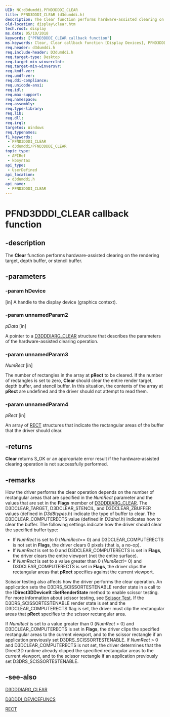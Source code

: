 ```yaml
---
UID: NC:d3dumddi.PFND3DDDI_CLEAR
title: PFND3DDDI_CLEAR (d3dumddi.h)
description: The Clear function performs hardware-assisted clearing on the rendering target, depth buffer, or stencil buffer.
old-location: display\clear.htm
tech.root: display
ms.date: 05/10/2018
keywords: ["PFND3DDDI_CLEAR callback function"]
ms.keywords: Clear, Clear callback function [Display Devices], PFND3DDDI_CLEAR, PFND3DDDI_CLEAR callback, UserModeDisplayDriver_Functions_fc47f935-b69f-4e51-be36-73f0b89f44cf.xml, d3dumddi/Clear, display.clear
req.header: d3dumddi.h
req.include-header: D3dumddi.h
req.target-type: Desktop
req.target-min-winverclnt: 
req.target-min-winversvr: 
req.kmdf-ver: 
req.umdf-ver: 
req.ddi-compliance: 
req.unicode-ansi: 
req.idl: 
req.max-support: 
req.namespace: 
req.assembly: 
req.type-library: 
req.lib: 
req.dll: 
req.irql: 
targetos: Windows
req.typenames: 
f1_keywords:
 - PFND3DDDI_CLEAR
 - d3dumddi/PFND3DDDI_CLEAR
topic_type:
 - APIRef
 - kbSyntax
api_type:
 - UserDefined
api_location:
 - d3dumddi.h
api_name:
 - PFND3DDDI_CLEAR
---
```


# PFND3DDDI_CLEAR callback function


## -description

The <b>Clear</b> function performs hardware-assisted clearing on the rendering target, depth buffer, or stencil buffer.

## -parameters

### -param hDevice 

[in]
A handle to the display device (graphics context).

### -param unnamedParam2

*pData* [in]

A pointer to a <a href="/windows-hardware/drivers/ddi/d3dumddi/ns-d3dumddi-_d3dddiarg_clear">D3DDDIARG_CLEAR</a> structure that describes the parameters of the hardware-assisted clearing operation.

### -param unnamedParam3

*NumRect* [in]

The number of rectangles in the array at <b>pRect</b> to be cleared. If the number of rectangles is set to zero, <b>Clear</b> should clear the entire render target, depth buffer, and stencil buffer. In this situation, the contents of the array at <b>pRect</b> are undefined and the driver should not attempt to read them.

### -param unnamedParam4

*pRect* [in]

 An array of <a href="/windows/win32/api/windef/ns-windef-rect">RECT</a> structures that indicate the rectangular areas of the buffer that the driver should clear.

## -returns

<b>Clear</b> returns S_OK or an appropriate error result if the hardware-assisted clearing operation is not successfully performed.

## -remarks

How the driver performs the clear operation depends on the number of rectangular areas that are specified in the <i>NumRect</i> parameter and the values that are set in the <b>Flags</b> member of <a href="/windows-hardware/drivers/ddi/d3dumddi/ns-d3dumddi-_d3dddiarg_clear">D3DDDIARG_CLEAR</a>. The D3DCLEAR_TARGET, D3DCLEAR_STENCIL, and D3DCLEAR_ZBUFFER values (defined in <i>D3d8types.h</i>) indicate the type of buffer to clear. The D3DCLEAR_COMPUTERECTS value (defined in <i>D3dhal.h</i>) indicates how to clear the buffer. The following settings indicate how the driver should clear the specified buffer type:

<ul>
<li>
If <i>NumRect</i> is set to 0 (<i>NumRect</i>== 0) and D3DCLEAR_COMPUTERECTS is not set in <b>Flags</b>, the driver clears 0 pixels (that is, a no-op).

</li>
<li>
If <i>NumRect</i> is set to 0 and D3DCLEAR_COMPUTERECTS is set in <b>Flags</b>, the driver clears the entire viewport (not the entire surface).

</li>
<li>
If <i>NumRect</i> is set to a value greater than 0 (<i>NumRect</i>!= 0) and D3DCLEAR_COMPUTERECTS is set in <b>Flags</b>, the driver clips the rectangular areas that <b>pRect</b> specifies against the current viewport.

</li>
</ul>
Scissor testing also affects how the driver performs the clear operation. An application sets the D3DRS_SCISSORTESTENABLE render state in a call to the <b>IDirect3DDevice9::SetRenderState</b> method to enable scissor testing. For more information about scissor testing, see <a href="/windows/win32/direct3d9/scissor-test">Scissor Test</a>. If the D3DRS_SCISSORTESTENABLE render state is set and the D3DCLEAR_COMPUTERECTS flag is set, the driver must clip the rectangular areas that <b>pRect</b> specifies to the scissor rectangular area. 

If <i>NumRect</i> is set to a value greater than 0 (<i>NumRect</i> > 0) and D3DCLEAR_COMPUTERECTS is set in <b>Flags</b>, the driver clips the specified rectangular areas to the current viewport, and to the scissor rectangle if an application previously set D3DRS_SCISSORTESTENABLE. If <i>NumRect</i> > 0 and D3DCLEAR_COMPUTERECTS is not set, the driver determines that the Direct3D runtime already clipped the specified rectangular areas to the current viewport, and to the scissor rectangle if an application previously set D3DRS_SCISSORTESTENABLE.

## -see-also

<a href="/windows-hardware/drivers/ddi/d3dumddi/ns-d3dumddi-_d3dddiarg_clear">D3DDDIARG_CLEAR</a>



<a href="/windows-hardware/drivers/ddi/d3dumddi/ns-d3dumddi-_d3dddi_devicefuncs">D3DDDI_DEVICEFUNCS</a>



<a href="/windows/win32/api/windef/ns-windef-rect">RECT</a>

